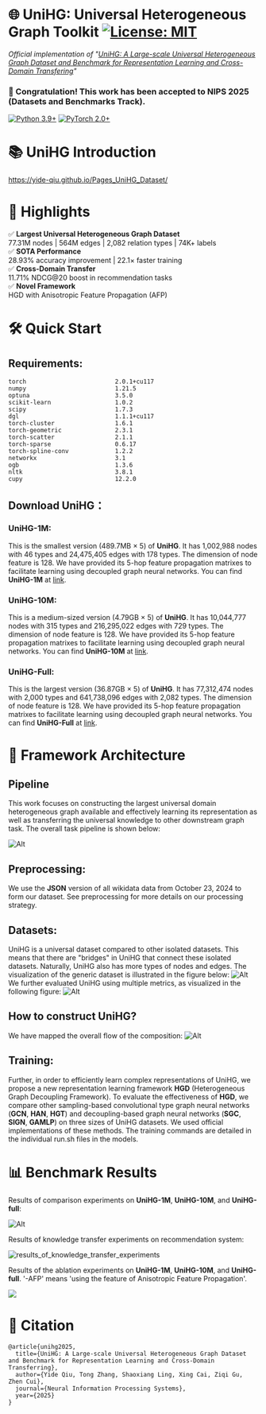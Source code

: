 # 🌐 UniHG: Universal Heterogeneous Graph Toolkit [![License: MIT](https://img.shields.io/badge/License-MIT-yellow.svg)](https://opensource.org/licenses/MIT)

*Official implementation of "[UniHG: A Large-scale Universal Heterogeneous Graph Dataset and Benchmark for Representation Learning and Cross-Domain Transfering](https://anonymous.4open.science/r/UniHG-AA78)"*

### 🎉 Congratulation! This work has been accepted to NIPS 2025 (Datasets and Benchmarks Track). 

[![Python 3.9+](https://img.shields.io/badge/Python-3.9%2B-blue.svg)](https://www.python.org/)
[![PyTorch 2.0+](https://img.shields.io/badge/PyTorch-2.0%2B-orange.svg)](https://pytorch.org/)

# 📚 UniHG Introduction

https://yide-qiu.github.io/Pages_UniHG_Dataset/

# 🚀 Highlights
✅ **Largest Universal Heterogeneous Graph Dataset**  
77.31M nodes | 564M edges | 2,082 relation types | 74K+ labels  
✅ **SOTA Performance**  
28.93% accuracy improvement | 22.1× faster training  
✅ **Cross-Domain Transfer**  
11.71% NDCG@20 boost in recommendation tasks  
✅ **Novel Framework**  
HGD with Anisotropic Feature Propagation (AFP)

# 🛠️ Quick Start

## Requirements:
```
torch                         2.0.1+cu117
numpy                         1.21.5
optuna                        3.5.0
scikit-learn                  1.0.2
scipy                         1.7.3
dgl                           1.1.1+cu117
torch-cluster                 1.6.1
torch-geometric               2.3.1
torch-scatter                 2.1.1
torch-sparse                  0.6.17
torch-spline-conv             1.2.2
networkx                      3.1
ogb                           1.3.6
nltk                          3.8.1
cupy                          12.2.0
```
## Download UniHG：

### UniHG-1M:
This is the smallest version (489.7MB × 5) of **UniHG**. It has 1,002,988 nodes with 46 types and 24,475,405 edges with 178 types. The dimension of node feature is 128. We have provided its 5-hop feature propagation matrixes to facilitate learning using decoupled graph neural networks. You can find **UniHG-1M** at [link](https://pan.quark.cn/s/fcf6c2ae7554).

### UniHG-10M:
This is a medium-sized version (4.79GB × 5) of **UniHG**. It has 10,044,777 nodes with 315 types and 216,295,022 edges with 729 types. The dimension of node feature is 128. We have provided its 5-hop feature propagation matrixes to facilitate learning using decoupled graph neural networks. You can find **UniHG-10M** at [link](https://pan.quark.cn/s/128a3c656005).

### UniHG-Full:
This is the largest version (36.87GB × 5) of **UniHG**. It has 77,312,474 nodes with 2,000 types and 641,738,096 edges with 2,082 types. The dimension of node feature is 128. We have provided its 5-hop feature propagation matrixes to facilitate learning using decoupled graph neural networks. You can find **UniHG-Full** at [link](https://pan.quark.cn/s/252cf3117451).

# 🧠 Framework Architecture

## Pipeline
This work focuses on constructing the largest universal domain heterogeneous graph available and effectively learning its representation as well as transferring the universal knowledge to other downstream graph task. The overall task pipeline is shown below:

![Alt](./figs/pipeline.png)

## Preprocessing:

We use the **JSON** version of all wikidata data from October 23, 2024 to form our dataset.
See preprocessing for more details on our processing strategy.

## Datasets:
UniHG is a universal dataset compared to other isolated datasets. This means that there are "bridges" in UniHG that connect these isolated datasets. Naturally, UniHG also has more types of nodes and edges. The visualization of the generic dataset is illustrated in the figure below:
![Alt](./figs/diff.png)
We further evaluated UniHG using multiple metrics, as visualized in the following figure:
![Alt](./figs/metric.png)

## How to construct UniHG?
We have mapped the overall flow of the composition:
![Alt](./figs/construct_graph.png)

## Training:
Further, in order to efficiently learn complex representations of UniHG, we propose a new representation learning framework **HGD** (Heterogeneous Graph Decoupling Framework). To evaluate the effectiveness of **HGD**, we compare other sampling-based convolutional type graph neural networks (**GCN**, **HAN**, **HGT**) and decoupling-based graph neural networks (**SGC**, **SIGN**, **GAMLP**) on three sizes of UniHG datasets. We used official implementations of these methods.
The training commands are detailed in the individual run.sh files in the models.

# 📊 Benchmark Results

Results of comparison experiments on **UniHG-1M**, **UniHG-10M**, and **UniHG-full**:

![Alt](./figs/comparison_experiment.png)

Results of knowledge transfer experiments on recommendation system:

![results_of_knowledge_transfer_experiments](./figs/transfer.png)

Results of the ablation experiments on **UniHG-1M**, **UniHG-10M**, and **UniHG-full**. '-AFP' means 'using the feature of Anisotropic Feature Propagation'.

![](./figs/ablation.png)


# 📜 Citation
```
@article{unihg2025,
  title={UniHG: A Large-scale Universal Heterogeneous Graph Dataset and Benchmark for Representation Learning and Cross-Domain Transferring},
  author={Yide Qiu, Tong Zhang, Shaoxiang Ling, Xing Cai, Ziqi Gu, Zhen Cui},
  journal={Neural Information Processing Systems},
  year={2025}
}
```
